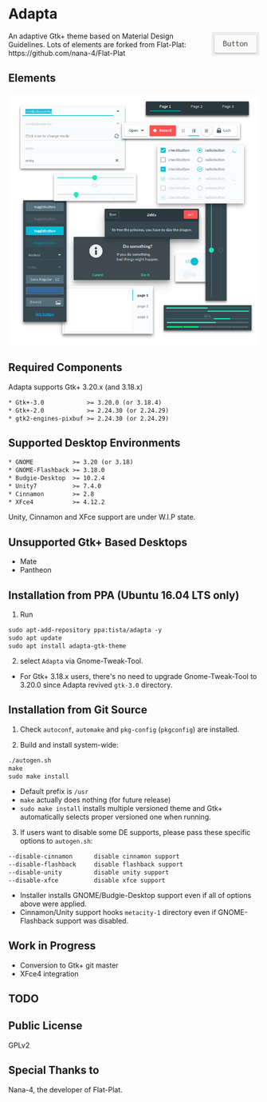 Adapta
=========
<img src="img/Button.gif" alt="Button" align="right" />
An adaptive Gtk+ theme based on Material Design Guidelines.
Lots of elements are forked from Flat-Plat: https://github.com/nana-4/Flat-Plat

Elements
--------
![Materials](img/Materials.png)

Required Components
-------------------
Adapta supports Gtk+ 3.20.x (and 3.18.x)

 ```
 * Gtk+-3.0            >= 3.20.0 (or 3.18.4)
 * Gtk+-2.0            >= 2.24.30 (or 2.24.29)
 * gtk2-engines-pixbuf >= 2.24.30 (or 2.24.29)
 ```

Supported Desktop Environments
------------------------------

 ```
 * GNOME           >= 3.20 (or 3.18)
 * GNOME-Flashback >= 3.18.0
 * Budgie-Desktop  >= 10.2.4
 * Unity7          >= 7.4.0
 * Cinnamon        >= 2.8
 * XFce4           >= 4.12.2
 ```

 Unity, Cinnamon and XFce support are under W.I.P state.

Unsupported Gtk+ Based Desktops
-------------------------------
 * Mate
 * Pantheon

Installation from PPA (Ubuntu 16.04 LTS only)
------------
1. Run

 ```
 sudo apt-add-repository ppa:tista/adapta -y
 sudo apt update
 sudo apt install adapta-gtk-theme
 ```

2. select `Adapta` via Gnome-Tweak-Tool.

 * For Gtk+ 3.18.x users, there's no need to upgrade Gnome-Tweak-Tool to 3.20.0 since Adapta revived `gtk-3.0` directory.

Installation from Git Source
------------
1. Check `autoconf`, `automake` and `pkg-config` (`pkgconfig`) are installed.

2. Build and install system-wide:

 ```
 ./autogen.sh
 make
 sudo make install
 ```

 * Default prefix is `/usr`
 * `make` actually does nothing (for future release)
 * `sudo make install` installs multiple versioned theme and Gtk+ automatically selects proper versioned one when running.

3. If users want to disable some DE supports, please pass these specific options to `autogen.sh`:

 ```
 --disable-cinnamon      disable cinnamon support
 --disable-flashback     disable flashback support
 --disable-unity         disable unity support
 --disable-xfce          disable xfce support
 ```

 * Installer installs GNOME/Budgie-Desktop support even if all of options above were applied.
 * Cinnamon/Unity support hooks `metacity-1` directory even if GNOME-Flashback support was disabled.

Work in Progress
----------------
* Conversion to Gtk+ git master
* XFce4 integration

TODO
----

Public License
--------------
 GPLv2

Special Thanks to
--------------
 Nana-4, the developer of Flat-Plat.
